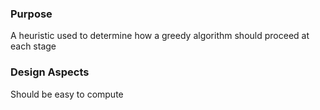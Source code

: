 ### Purpose
A heuristic used to determine how a greedy algorithm should proceed at each stage
### Design Aspects
Should be easy to compute